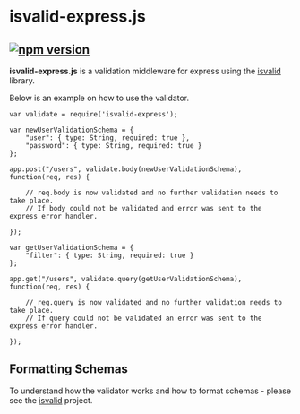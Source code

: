 # isvalid-express.js
[![npm version](https://badge.fury.io/js/isvalid-express.svg)](http://badge.fury.io/js/isvalid-express)
-

**isvalid-express.js** is a validation middleware for express using the [isvalid](https://github.com/trenskow/isvalid.js) library.

Below is an example on how to use the validator.

    var validate = require('isvalid-express');
    
    var newUserValidationSchema = {
        "user": { type: String, required: true },
        "password": { type: String, required: true }
    };
    
    app.post("/users", validate.body(newUserValidationSchema), function(req, res) {
        
        // req.body is now validated and no further validation needs to take place.
        // If body could not be validated and error was sent to the express error handler.
        
    });
    
    var getUserValidationSchema = {
    	"filter": { type: String, required: true }
    };
    
    app.get("/users", validate.query(getUserValidationSchema), function(req, res) {
    	
    	// req.query is now validated and no further validation needs to take place.
    	// If query could not be validated an error was sent to the express error handler.
    	
    });

## Formatting Schemas

To understand how the validator works and how to format schemas - please see the [isvalid](https://github.com/trenskow/isvalid.js) project.

